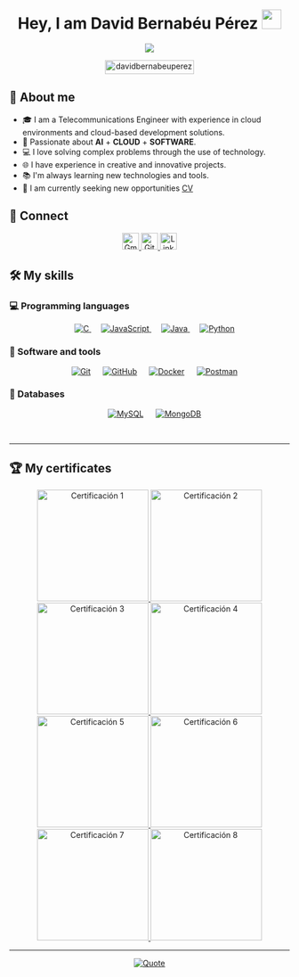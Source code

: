 <h1 align="center">Hey, I am David Bernabéu Pérez <img src="https://media.giphy.com/media/hvRJCLFzcasrR4ia7z/giphy.gif" width="35"></h1>
<p align="center">
  <a href="https://github.com/durgeshsamariya/awesome-github-profile-templates">
    <img src="https://readme-typing-svg.herokuapp.com?font=Time+New+Roman&color=%23C8BE25&size=25&center=true&vCenter=true&width=600&height=100&lines=Telecommunications+Engineer;Cloud+Support+Engineer;Always+committed+to+continuous+learning&duration=800&pause=1000">
  </a>
</p>

<p align="center"> 
	<img src="https://komarev.com/ghpvc/?username=davidbernabeuperez&label=Profile%20views&color=0047AB&style=plastic?" alt="davidbernabeuperez" height=25px, width=160px/> 
</p>

## 💬 About me

- 🎓 I am a Telecommunications Engineer with experience in cloud environments and cloud-based development solutions.
- 🏅 Passionate about **AI** + **CLOUD** + **SOFTWARE**.
- 💻 I love solving complex problems through the use of technology.
- 🌐 I have experience in creative and innovative projects.
- 📚 I'm always learning new technologies and tools.
- 🤔 I am currently seeking new opportunities [CV](https://www.linkedin.com/in/davidbernabeuperez)

## 🔗 Connect

<p align="center">
	<a href="mailto:david26ber@gmail.com">
		<img height="30" src="https://img.shields.io/badge/gmail-%23EA4335.svg?style=plastic&logo=gmail&logoColor=white" alt="Gmail"/>
	</a>
	<a href="https://github.com/davidbernabeuperez">
		<img height="30" src="https://img.shields.io/badge/github-%23181717.svg?style=plastic&logo=github&logoColor=white" alt="GitHub"/>
	</a>
	<a href="https://www.linkedin.com/in/davidbernabeuperez/">
		<img height="30" src="https://img.shields.io/badge/linkedin-%230A66C2.svg?style=plastic&logo=linkedin&logoColor=white" alt="LinkedIn"/>
	</a>
</p>

## 🛠️ My skills

### 💻 Programming languages

<p align="center"> 
  &emsp; 
  <a href="https://www.cprogramming.com/" target="_blank"> 
    <img alt="C" src="https://img.shields.io/badge/C%20-%232370ED.svg?style=plastic&logo=c&logoColor=white">
  </a> 
  &emsp;
  <a href="https://developer.mozilla.org/en-US/docs/Web/JavaScript" target="_blank"> 
     <img alt="JavaScript" src="https://img.shields.io/badge/JavaScript%20-%23F7DF1E.svg?style=plastic&logo=javascript&logoColor=black">
   </a>
  &emsp;
  <a href="https://www.java.com" target="_blank"> 
    <img alt="Java" src="https://img.shields.io/badge/Java-%23007396.svg?style=plastic&logo=java&logoColor=white">
  </a>
  &emsp;
   <a href="https://www.python.org" target="_blank">
    <img alt="Python" src="https://img.shields.io/badge/Python%20-%2314354C.svg?style=plastic&logo=python&logoColor=white">
  </a>
</p>

<!--
### 🎨 Frontend development
<p align="center"> 
  &emsp; 
  <a href="https://www.w3.org/html/" target="_blank"> 
   <img alt="HTML" src="https://img.shields.io/badge/HTML5%20-%23E34F26.svg?style=plastic&logo=html5&logoColor=white">
  </a>   
  &emsp;
  <a href="https://www.w3schools.com/css/" target="_blank">
    <img alt="CSS" src="https://img.shields.io/badge/CSS%20-%231572B6.svg?style=plastic&logo=css3&logoColor=white">
  </a> 
  &emsp;
  <a href="https://reactjs.org/" target="_blank">
    <img alt="React" src="https://img.shields.io/badge/react-%2361DAFB.svg?style=plastic&logo=React&logoColor=black">
  </a>
</p>
-->

### 🧰 Software and tools
 
<p align="center">
  &emsp;
    <a href="#"><img alt="Git" src="https://img.shields.io/badge/Git%20-%23F05033.svg?style=plastic&logo=git&logoColor=white"></a>
  &emsp;
    <a href="#"><img alt="GitHub" src="https://img.shields.io/badge/github-%23181717.svg?style=plastic&logo=github&logoColor=white"></a>
  &emsp;
    <a href="#"><img alt="Docker" src="https://img.shields.io/badge/docker-%232496ED.svg?style=plastic&logo=docker&logoColor=white"></a>
  &emsp;
    <a href="#"><img alt="Postman" src="https://img.shields.io/badge/postman-%23FF6C37.svg?style=plastic&logo=postman&logoColor=white"></a>
</p>

### 💾 Databases
 
<p align="center">
  &emsp;
    <a href="#"><img alt="MySQL" src="https://img.shields.io/badge/mysql-%234479A1.svg?style=plastic&logo=mysql&logoColor=white"></a>
  &emsp;
    <a href="#"><img alt="MongoDB" src="https://img.shields.io/badge/mongodb-%2347A248.svg?style=plastic&logo=mongodb&logoColor=white"></a>
</p>

<br> 

---

## 🏆 My certificates

<p align="center">
  <a href="https://www.credly.com/badges/d6e57e7e-4aac-4936-818d-5cf0958fb3fd/public_url">
    <img src="https://images.credly.com/size/330x330/images/fce226c2-0f13-4e17-b60c-24fa6ffd88cb/Intro2IoT.png" alt="Certificación 1" width="200px"/>
  </a>
  <a href="https://www.credly.com/badges/64037174-405d-4a79-aa0e-abfc08f4ec09/public_url">
    <img src="https://images.credly.com/size/330x330/images/af8c6b4e-fc31-47c4-8dcb-eb7a2065dc5b/I2CS__1_.png" alt="Certificación 2" width="200px"/>
  </a>
  <a href="https://www.credly.com/badges/fc5a23c2-e0ab-43e4-af82-b7b9c47b6aa7/public_url">
    <img src="https://images.credly.com/size/330x330/images/51526f76-711b-4caf-b04d-27f89512b112/NetworkDefense_v1_091721.png" alt="Certificación 3" width="200px"/>
  </a>
  <a href="https://www.credly.com/badges/5c563aa7-f0f2-4e23-8137-6eb46f550501/public_url">
    <img src="https://images.credly.com/size/330x330/images/0ca5f542-fb5e-4a22-9b7a-c1a1ce4c3db7/EndpointSecurity.png" alt="Certificación 4" width="200px"/>
  </a>
  <a href="https://www.credly.com/badges/b3cccefb-cf6d-4df5-a6c8-e20186adbaca/public_url">
    <img src="https://images.credly.com/size/330x330/images/5bdd6a39-3e03-4444-9510-ecff80c9ce79/image.png" alt="Certificación 5" width="200px"/>
  </a>
  <a href="https://www.credly.com/badges/a06bd74a-2568-418b-ae68-723b63c4cbd1/public_url">
    <img src="https://images.credly.com/size/330x330/images/88316fe8-5651-4e61-a6be-5be1558f049e/image.png" alt="Certificación 6" width="200px"/>
  </a>
  <a href="https://www.credly.com/badges/be50e70e-4b40-42e4-a3f7-f6fe784f15aa/public_url">
    <img src="https://images.credly.com/size/330x330/images/441578ec-c0f3-46cc-95fc-86b27e90cf4f/image.png" alt="Certificación 7" width="200px"/>
  </a>
  <a href="https://www.credly.com/badges/3bf6a9d2-6a3e-491c-9667-d822855b49aa/public_url ">
    <img src="https://images.credly.com/size/330x330/images/e360c3e0-4031-479b-ad7b-5ce878bc29d7/image.png" alt="Certificación 8" width="200px"/>
  </a>
</p>

---

<p align="center">
	<a href="https://github.com/piyushsuthar/github-readme-quotes"> <img alt="Quote" src="https://quotes-github-readme.vercel.app/api?type=horizontal&theme=tokyonight&animation=grow_out_in&quoteCategory=programming">
</p>
